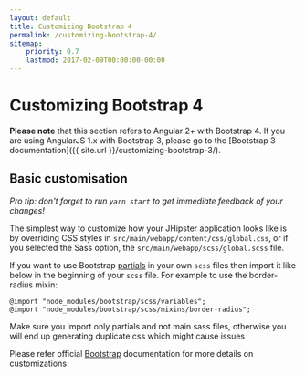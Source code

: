 ```yaml
---
layout: default
title: Customizing Bootstrap 4
permalink: /customizing-bootstrap-4/
sitemap:
    priority: 0.7
    lastmod: 2017-02-09T00:00:00-00:00
---
```


# <i class="fa fa-css3"></i> Customizing Bootstrap 4

**Please note** that this section refers to Angular 2+ with Bootstrap 4. If you are using AngularJS 1.x with Bootstrap 3, please go to the [Bootstrap 3 documentation]({{ site.url }}/customizing-bootstrap-3/).

## Basic customisation

_Pro tip: don't forget to run `yarn start` to get immediate feedback of your changes!_

The simplest way to customize how your JHipster application looks like is by
overriding CSS styles in `src/main/webapp/content/css/global.css`, or if you selected the Sass option, the `src/main/webapp/scss/global.scss` file.

If you want to use Bootstrap [partials](http://sass-lang.com/guide) in your own `scss` files then import it like below in the beginning of your `scss` file.
For example to use the border-radius mixin:

```
@import "node_modules/bootstrap/scss/variables";
@import "node_modules/bootstrap/scss/mixins/border-radius";
```
Make sure you import only partials and not main sass files, otherwise you will end up generating duplicate css which might cause issues

Please refer official [Bootstrap](https://v4-alpha.getbootstrap.com/getting-started/options/) documentation for more details on customizations
